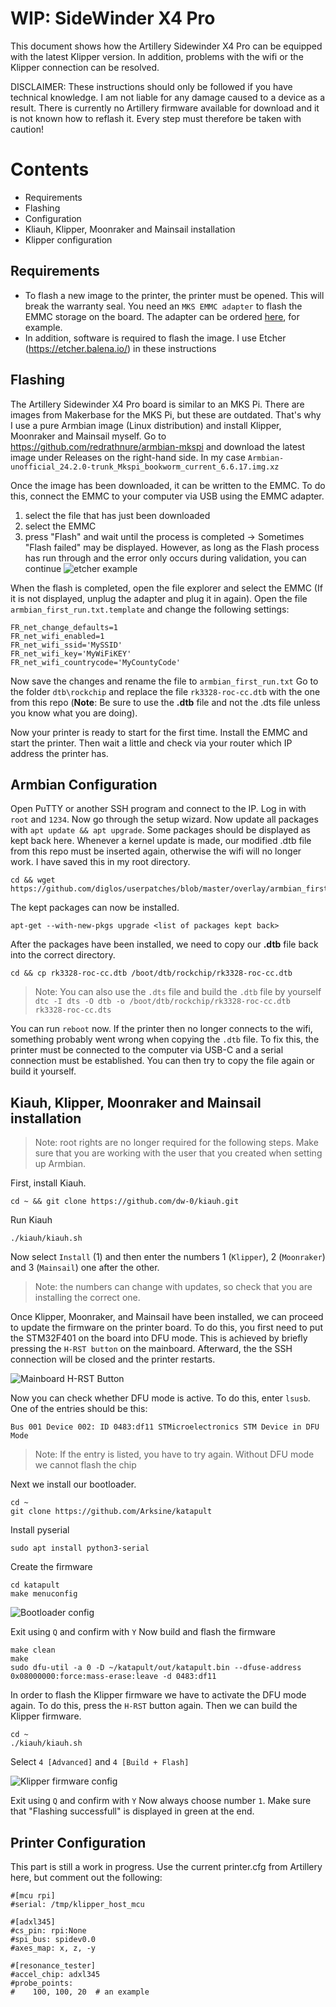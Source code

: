 # WIP: SideWinder X4 Pro

This document shows how the Artillery Sidewinder X4 Pro can be equipped with the latest Klipper version. In addition, problems with the wifi or the Klipper connection can be resolved.

DISCLAIMER: These instructions should only be followed if you have technical knowledge. I am not liable for any damage caused to a device as a result. There is currently no Artillery firmware available for download and it is not known how to reflash it. Every step must therefore be taken with caution!

# Contents

 - Requirements
 - Flashing
 - Configuration
 - Kliauh, Klipper, Moonraker and Mainsail installation
 - Klipper configuration

## Requirements

- To flash a new image to the printer, the printer must be opened. This will break the warranty seal.
You need an `MKS EMMC adapter` to flash the EMMC storage on the board.
The adapter can be ordered [here](https://de.aliexpress.com/item/1005005614719377.html), for example.
- In addition, software is required to flash the image. I use Etcher (https://etcher.balena.io/) in these instructions

## Flashing
The Artillery Sidewinder X4 Pro board is similar to an MKS Pi. There are images from Makerbase for the MKS Pi, but these are outdated. That's why I use a pure Armbian image (Linux distribution) and install Klipper, Moonraker and Mainsail myself.
Go to https://github.com/redrathnure/armbian-mkspi and download the latest image under Releases on the right-hand side. In my case `Armbian-unofficial_24.2.0-trunk_Mkspi_bookworm_current_6.6.17.img.xz`

Once the image has been downloaded, it can be written to the EMMC. To do this, connect the EMMC to your computer via USB using the EMMC adapter.
1. select the file that has just been downloaded
2. select the EMMC
3. press "Flash" and wait until the process is completed -> Sometimes "Flash failed" may be displayed. However, as long as the Flash process has run through and the error only occurs during validation, you can continue
![etcher example](https://i.imgur.com/IDD2Ax7.png)

When the flash is completed, open the file explorer and select the EMMC (If it is not displayed, unplug the adapter and plug it in again).
Open the file `armbian_first_run.txt.template` and change the following settings:
```
FR_net_change_defaults=1
FR_net_wifi_enabled=1
FR_net_wifi_ssid='MySSID'
FR_net_wifi_key='MyWiFiKEY'
FR_net_wifi_countrycode='MyCountyCode'
```
Now save the changes and rename the file to `armbian_first_run.txt`
Go to the folder `dtb\rockchip` and replace the file `rk3328-roc-cc.dtb`  with the one from this repo (**Note**: Be sure to use the **.dtb** file and not the .dts file unless you know what you are doing). 

Now your printer is ready to start for the first time. Install the EMMC and start the printer. Then wait a little and check via your router which IP address the printer has.

## Armbian Configuration

Open PuTTY or another SSH program and connect to the IP. Log in with `root` and `1234`. Now go through the setup wizard.
Now update all packages with `apt update && apt upgrade`.
Some packages should be displayed as kept back here. Whenever a kernel update is made, our modified .dtb file from this repo must be inserted again, otherwise the wifi will no longer work. I have saved this in my root directory.
```
cd && wget https://github.com/diglos/userpatches/blob/master/overlay/armbian_first_run.txt
```
The kept packages can now be installed.
```
apt-get --with-new-pkgs upgrade <list of packages kept back>
```
After the packages have been installed, we need to copy our **.dtb** file back into the correct directory.
```
cd && cp rk3328-roc-cc.dtb /boot/dtb/rockchip/rk3328-roc-cc.dtb
```
> Note: You can also use the `.dts` file and build the `.dtb` file by yourself
> ``
> dtc -I dts -O dtb -o /boot/dtb/rockchip/rk3328-roc-cc.dtb rk3328-roc-cc.dts
> ``

You can run `reboot` now. If the printer then no longer connects to the wifi, something probably went wrong when copying the `.dtb` file. To fix this, the printer must be connected to the computer via USB-C and a serial connection must be established. You can then try to copy the file again or build it yourself.

## Kiauh, Klipper, Moonraker and Mainsail installation

> Note: root rights are no longer required for the following steps. Make sure that you are working with the user that you created when setting up Armbian.

First, install Kiauh.
```
cd ~ && git clone https://github.com/dw-0/kiauh.git
```
Run Kiauh
```
./kiauh/kiauh.sh
```
Now select `Install` (1) and then enter the numbers 1 (`Klipper`), 2 (`Moonraker`) and 3 (`Mainsail`) one after the other. 
> Note: the numbers can change with updates, so check that you are installing the correct one.

Once Klipper, Moonraker, and Mainsail have been installed, we can proceed to update the firmware on the printer board. To do this, you first need to put the STM32F401 on the board into DFU mode. This is achieved by briefly pressing the `H-RST button` on the mainboard. Afterward, the the SSH connection will be closed and the printer restarts.

![Mainboard H-RST Button](https://i.imgur.com/ysIb2z8.png)

Now you can check whether DFU mode is active. To do this, enter `lsusb`. One of the entries should be this:
```
Bus 001 Device 002: ID 0483:df11 STMicroelectronics STM Device in DFU Mode
```
> Note: If the entry is listed, you have to try again. Without DFU mode we cannot flash the chip

Next we install our bootloader.
```
cd ~
git clone https://github.com/Arksine/katapult
```
Install pyserial
```
sudo apt install python3-serial
```
Create the firmware
```
cd katapult
make menuconfig
```
![Bootloader config](https://i.imgur.com/mAyfBTM.png)

Exit using `Q`  and confirm with `Y`
Now build and flash the firmware
```
make clean
make
sudo dfu-util -a 0 -D ~/katapult/out/katapult.bin --dfuse-address 0x08000000:force:mass-erase:leave -d 0483:df11
```
In order to flash the Klipper firmware we have to activate the DFU mode again. To do this, press the `H-RST` button again. Then we can build the Klipper firmware.
```
cd ~
./kiauh/kiauh.sh
```
Select `4 [Advanced]` and `4 [Build + Flash]`

![Klipper firmware config](https://i.imgur.com/qXt8uVz.png)

Exit using `Q`  and confirm with `Y`
Now always choose number `1`. Make sure that "Flashing successfull" is displayed in green at the end.


## Printer Configuration
This part is still a work in progress. Use the current printer.cfg from Artillery here, but comment out the following:
```
#[mcu rpi]
#serial: /tmp/klipper_host_mcu

#[adxl345]
#cs_pin: rpi:None
#spi_bus: spidev0.0
#axes_map: x, z, -y

#[resonance_tester]
#accel_chip: adxl345
#probe_points:
#    100, 100, 20  # an example
```
